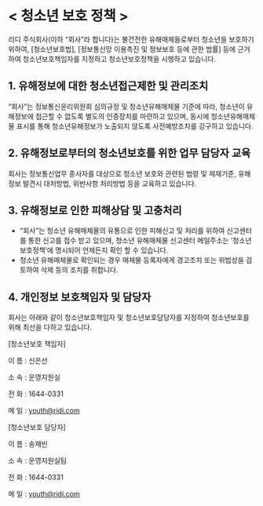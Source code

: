 # < 청소년 보호 정책 >

리디 주식회사(이하 “회사”라 합니다)는 불건전한 유해매체들로부터 청소년을 보호하기 위하여, \[청소년보호법\], \[정보통신망 이용촉진 및 정보보호 등에 관한 법률\] 등에 근거하여 청소년보호책임자를 지정하고 청소년보호정책을 시행하고 있습니다.


## 1. 유해정보에 대한 청소년접근제한 및 관리조치
“회사”는 정보통신윤리위원회 심의규정 및 청소년유해매체물 기준에 따라, 청소년이 유해정보에 접근할 수 없도록 별도의 인증장치를 마련하고 있으며, 동시에 청소년유해매체물 표시를 통해 청소년유해정보가 노출되지 않도록 사전예방조치를 강구하고 있습니다.


## 2. 유해정보로부터의 청소년보호를 위한 업무 담당자 교육
회사는 정보통신업무 종사자를 대상으로 청소년 보호와 관련된 법령 및 제재기준, 유해정보 발견시 대처방법, 위반사항 처리방법 등을 교육하고 있습니다.


## 3. 유해정보로 인한 피해상담 및 고충처리
  - “회사”는 청소년 유해매체물의 유통으로 인한 피해신고 및 처리를 위하여 신고센터를 통한 신고를 접수 받고 있으며, 청소년 유해매체물 신고센터 메일주소는 ‘청소년보호정책’에 명시되어 언제든지 확인 할 수 있습니다.
  - 청소년 유해매체물로 확인되는 경우 매체물 등록자에게 경고조치 또는 위법성을 검토하여 삭제 등의 조치를 취합니다.


## 4. 개인정보 보호책임자 및 담당자
회사는 아래와 같이 청소년보호책임자 및 청소년보호담당자를 지정하여 청소년보호를 위해 최선을 다하고 있습니다.

\[청소년보호 책임자\]

이 름 : 신은선

소 속 : 운영지원실

전 화 : 1644-0331

메 일 : youth@ridi.com

\[청소년보호 담당자\]

이 름 : 송재빈

소 속 : 운영지원실팀

전 화 : 1644-0331

메 일 : youth@ridi.com

